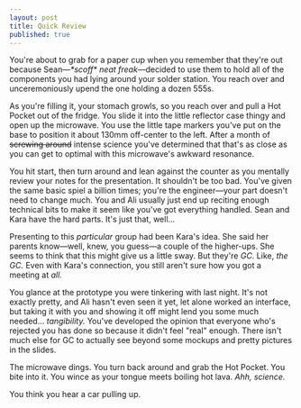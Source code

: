 ```yaml
---
layout: post
title: Quick Review
published: true
---
```



You're about to grab for a paper cup when you remember that they're out because Sean—_\*scoff\* neat freak_—decided to use them to hold all of the components you had lying around your solder station. You reach over and unceremoniously upend the one holding a dozen 555s.

As you're filling it, your stomach growls, so you reach over and pull a Hot Pocket out of the fridge. You slide it into the little reflector case thingy and open up the microwave. You use the little tape markers you've put on the base to position it about 130mm off-center to the left. After a month of <s>screwing around</s> intense science you've determined that that's as close as you can get to optimal with this microwave's awkward resonance.

You hit start, then turn around and lean against the counter as you mentally review your notes for the presentation. It shouldn't be too bad. You've given the same basic spiel a billion times; you're the engineer—your part doesn't need to change much. You and Ali usually just end up reciting enough technical bits to make it seem like you've got everything handled. Sean and Kara have the hard parts. It's just that, well...

Presenting to this *particular* group had been Kara's idea. She said her parents know—well, knew, you guess—a couple of the higher-ups. She seems to think that this might give us a little sway. But they're *GC.* Like, *the GC.* Even with Kara's connection, you still aren't sure how you got a meeting at *all.*

You glance at the prototype you were tinkering with last night. It's not exactly pretty, and Ali hasn't even seen it yet, let alone worked an interface, but taking it with you and showing it off might lend you some much needed... *tangibility.* You've developed the opinion that everyone who's rejected you has done so because it didn't feel "real" enough. There isn't much else for GC to actually see beyond some mockups and pretty pictures in the slides.

The microwave dings. You turn back around and grab the Hot Pocket. You bite into it. You wince as your tongue meets boiling hot lava. *Ahh, science.*

You think you hear a car pulling up.
